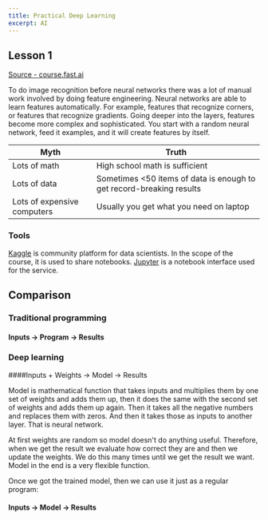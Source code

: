 ```yaml
---
title: Practical Deep Learning
excerpt: AI
---
```


## Lesson 1

[Source - course.fast.ai](https://course.fast.ai/Lessons/lesson1.html)

To do image recognition before neural networks there was a lot of manual work involved by doing feature engineering. Neural networks are able to learn features automatically. For example, features that recognize corners, or features that recognize gradients. Going deeper into the layers, features become more complex and sophisticated. You start with a random neural network, feed it examples, and it will create features by itself.

| Myth | Truth |
|----------|----------|
| Lots of math | High school math is sufficient |
| Lots of data | Sometimes <50 items of data is enough to get record-breaking results |
| Lots of expensive computers | Usually you get what you need on laptop |

### Tools

[Kaggle](https://www.kaggle.com/) is community platform for data scientists. In the scope of the course, it is used to share notebooks. [Jupyter](https://jupyter.org/) is a notebook interface used for the service.

## Comparison

### Traditional programming

#### Inputs -> Program -> Results

### Deep learning

####Inputs + Weights -> Model -> Results

Model is mathematical function that takes inputs and multiplies them by one set of weights and adds them up, then it does the same with the second set of weights and adds them up again. Then it takes all the negative numbers and replaces them with zeros. And then it takes those as inputs to another layer. That is neural network.

At first weights are random so model doesn't do anything useful. Therefore, when we get the result we evaluate how correct they are and then we update the weights. We do this many times until we get the result we want. Model in the end is a very flexible function.

Once we got the trained model, then we can use it just as a regular program:

#### Inputs -> Model -> Results
